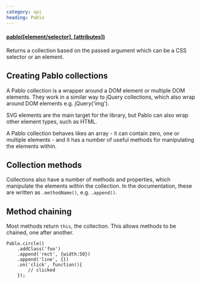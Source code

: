 ```yaml
--- 
category: api
heading: Pablo
---
```


#### [pablo([element/selector], [attributes])](pablo)

Returns a collection based on the passed argument which can be 
a CSS selector or an element.

## Creating Pablo collections

A Pablo collection is a wrapper around a DOM element or multiple DOM elements. They work in a similar way to jQuery collections, which also wrap around DOM elements e.g. jQuery('img').

SVG elements are the main target for the library, but Pablo can also wrap other element types, such as HTML.

A Pablo collection behaves likes an array - it can contain zero, one or multiple elements - and it has a number of useful methods for manipulating the elements within.

## Collection methods

Collections also have a number of methods and properties, which manipulate the elements within the collection. In the documentation, these are written as `.methodName()`, e.g. `.append()`.

## Method chaining

Most methods return `this`, the collection. This allows methods to be chained, one after another.

    Pablo.circle()
        .addClass('foo')
        .append('rect', {width:50})
        .append('line', {})
        .on('click', function(){
            // clicked
        });